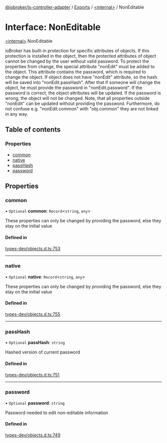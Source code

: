 [@iobroker/js-controller-adapter](../README.md) / [Exports](../modules.md) / [\<internal\>](../modules/internal_.md) / NonEditable

# Interface: NonEditable

[\<internal\>](../modules/internal_.md).NonEditable

ioBroker has built-in protection for specific attributes of objects. If this protection is installed in the object, then the protected attributes of object cannot be changed by the user without valid password.
To protect the properties from change, the special attribute "nonEdit" must be added to the object. This attribute contains the password, which is required to change the object.
If object does not have "nonEdit" attribute, so the hash will be saved into "nonEdit.passHash". After that if someone will change the object, he must provide the password in "nonEdit.password".
If the password is correct, the object attributes will be updated. If the password is wrong, the object will not be changed.
Note, that all properties outside "nonEdit" can be updated without providing the password. Furthermore, do not confuse e.g. "nonEdit.common" with "obj.common" they are not linked in any way.

## Table of contents

### Properties

- [common](internal_.NonEditable.md#common)
- [native](internal_.NonEditable.md#native)
- [passHash](internal_.NonEditable.md#passhash)
- [password](internal_.NonEditable.md#password)

## Properties

### common

• `Optional` **common**: `Record`\<`string`, `any`\>

These properties can only be changed by providing the password, else they stay on the initial value

#### Defined in

[types-dev/objects.d.ts:753](https://github.com/ioBroker/ioBroker.js-controller/blob/9b2b813d/packages/types-dev/objects.d.ts#L753)

___

### native

• `Optional` **native**: `Record`\<`string`, `any`\>

These properties can only be changed by providing the password, else they stay on the initial value

#### Defined in

[types-dev/objects.d.ts:755](https://github.com/ioBroker/ioBroker.js-controller/blob/9b2b813d/packages/types-dev/objects.d.ts#L755)

___

### passHash

• `Optional` **passHash**: `string`

Hashed version of current password

#### Defined in

[types-dev/objects.d.ts:751](https://github.com/ioBroker/ioBroker.js-controller/blob/9b2b813d/packages/types-dev/objects.d.ts#L751)

___

### password

• `Optional` **password**: `string`

Password needed to edit non-editable information

#### Defined in

[types-dev/objects.d.ts:749](https://github.com/ioBroker/ioBroker.js-controller/blob/9b2b813d/packages/types-dev/objects.d.ts#L749)
